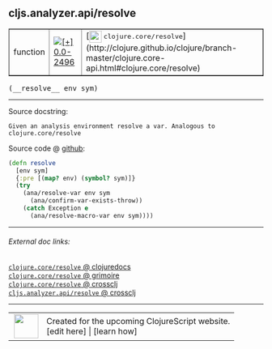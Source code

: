 ## cljs.analyzer.api/resolve



 <table border="1">
<tr>
<td>function</td>
<td><a href="https://github.com/cljsinfo/cljs-api-docs/tree/0.0-2496"><img valign="middle" alt="[+] 0.0-2496" title="Added in 0.0-2496" src="https://img.shields.io/badge/+-0.0--2496-lightgrey.svg"></a> </td>
<td>
[<img height="24px" valign="middle" src="http://i.imgur.com/1GjPKvB.png"> <samp>clojure.core/resolve</samp>](http://clojure.github.io/clojure/branch-master/clojure.core-api.html#clojure.core/resolve)
</td>
</tr>
</table>


 <samp>
(__resolve__ env sym)<br>
</samp>

---





Source docstring:

```
Given an analysis environment resolve a var. Analogous to
clojure.core/resolve
```


Source code @ [github](https://github.com/clojure/clojurescript/blob/r3115/src/clj/cljs/analyzer/api.clj#L15-L24):

```clj
(defn resolve
  [env sym]
  {:pre [(map? env) (symbol? sym)]}
  (try
    (ana/resolve-var env sym
      (ana/confirm-var-exists-throw))
    (catch Exception e
      (ana/resolve-macro-var env sym))))
```

<!--
Repo - tag - source tree - lines:

 <pre>
clojurescript @ r3115
└── src
    └── clj
        └── cljs
            └── analyzer
                └── <ins>[api.clj:15-24](https://github.com/clojure/clojurescript/blob/r3115/src/clj/cljs/analyzer/api.clj#L15-L24)</ins>
</pre>

-->

---



###### External doc links:

[`clojure.core/resolve` @ clojuredocs](http://clojuredocs.org/clojure.core/resolve)<br>
[`clojure.core/resolve` @ grimoire](http://conj.io/store/v1/org.clojure/clojure/1.7.0-beta3/clj/clojure.core/resolve/)<br>
[`clojure.core/resolve` @ crossclj](http://crossclj.info/fun/clojure.core/resolve.html)<br>
[`cljs.analyzer.api/resolve` @ crossclj](http://crossclj.info/fun/cljs.analyzer.api/resolve.html)<br>

---

 <table>
<tr><td>
<img valign="middle" align="right" width="48px" src="http://i.imgur.com/Hi20huC.png">
</td><td>
Created for the upcoming ClojureScript website.<br>
[edit here] | [learn how]
</td></tr></table>

[edit here]:https://github.com/cljsinfo/cljs-api-docs/blob/master/cljsdoc/cljs.analyzer.api/resolve.cljsdoc
[learn how]:https://github.com/cljsinfo/cljs-api-docs/wiki/cljsdoc-files

<!--

This information was too distracting to show to readers, but I'll leave it
commented here since it is helpful to:

- pretty-print the data used to generate this document
- and show how to retrieve that data



The API data for this symbol:

```clj
{:ns "cljs.analyzer.api",
 :name "resolve",
 :signature ["[env sym]"],
 :history [["+" "0.0-2496"]],
 :type "function",
 :full-name-encode "cljs.analyzer.api/resolve",
 :source {:code "(defn resolve\n  [env sym]\n  {:pre [(map? env) (symbol? sym)]}\n  (try\n    (ana/resolve-var env sym\n      (ana/confirm-var-exists-throw))\n    (catch Exception e\n      (ana/resolve-macro-var env sym))))",
          :title "Source code",
          :repo "clojurescript",
          :tag "r3115",
          :filename "src/clj/cljs/analyzer/api.clj",
          :lines [15 24]},
 :full-name "cljs.analyzer.api/resolve",
 :clj-symbol "clojure.core/resolve",
 :docstring "Given an analysis environment resolve a var. Analogous to\nclojure.core/resolve"}

```

Retrieve the API data for this symbol:

```clj
;; from Clojure REPL
(require '[clojure.edn :as edn])
(-> (slurp "https://raw.githubusercontent.com/cljsinfo/cljs-api-docs/catalog/cljs-api.edn")
    (edn/read-string)
    (get-in [:symbols "cljs.analyzer.api/resolve"]))
```

-->
